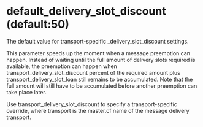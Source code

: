 # default_delivery_slot_discount (default:50) 


The default value for transport-specific _delivery_slot_discount
settings.



This parameter speeds up the moment when a message preemption can
happen. Instead of waiting until the full amount of delivery slots
required is available, the preemption can happen when
transport_delivery_slot_discount percent of the required amount
plus transport_delivery_slot_loan still remains to be accumulated.
Note that the full amount will still have to be accumulated before
another preemption can take place later.


 Use transport_delivery_slot_discount to specify a
transport-specific override, where transport is the master.cf
name of the message delivery transport.



